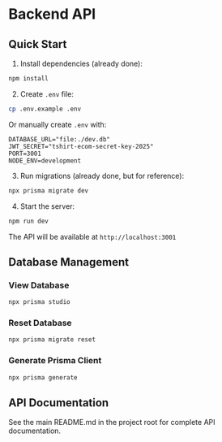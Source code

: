 # Backend API

## Quick Start

1. Install dependencies (already done):
```bash
npm install
```

2. Create `.env` file:
```bash
cp .env.example .env
```

Or manually create `.env` with:
```env
DATABASE_URL="file:./dev.db"
JWT_SECRET="tshirt-ecom-secret-key-2025"
PORT=3001
NODE_ENV=development
```

3. Run migrations (already done, but for reference):
```bash
npx prisma migrate dev
```

4. Start the server:
```bash
npm run dev
```

The API will be available at `http://localhost:3001`

## Database Management

### View Database
```bash
npx prisma studio
```

### Reset Database
```bash
npx prisma migrate reset
```

### Generate Prisma Client
```bash
npx prisma generate
```

## API Documentation

See the main README.md in the project root for complete API documentation.

